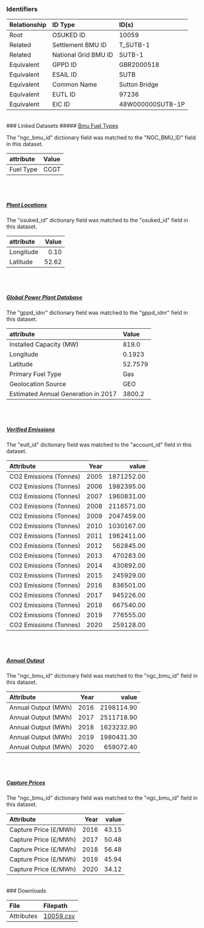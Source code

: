 ### Identifiers

| Relationship   | ID Type              | ID(s)            |
|:---------------|:---------------------|:-----------------|
| Root           | OSUKED ID            | 10059            |
| Related        | Settlement BMU ID    | T_SUTB-1         |
| Related        | National Grid BMU ID | SUTB-1           |
| Equivalent     | GPPD ID              | GBR2000518       |
| Equivalent     | ESAIL ID             | SUTB             |
| Equivalent     | Common Name          | Sutton Bridge    |
| Equivalent     | EUTL ID              | 97236            |
| Equivalent     | EIC ID               | 48W000000SUTB-1P |

<br>
### Linked Datasets
##### <a href="https://osuked.github.io/Power-Station-Dictionary/datasets/bmu-fuel-types">Bmu Fuel Types</a>



The "ngc_bmu_id" dictionary field was matched to the "NGC_BMU_ID" field in this dataset.

| attribute   | Value   |
|:------------|:--------|
| Fuel Type   | CCGT    |

<br><br>
##### <a href="https://osuked.github.io/Power-Station-Dictionary/datasets/plant-locations">Plant Locations</a>



The "osuked_id" dictionary field was matched to the "osuked_id" field in this dataset.

| attribute   |   Value |
|:------------|--------:|
| Longitude   |    0.10 |
| Latitude    |   52.62 |

<br><br>
##### <a href="https://osuked.github.io/Power-Station-Dictionary/datasets/global-power-plant-database">Global Power Plant Database</a>



The "gppd_idnr" dictionary field was matched to the "gppd_idnr" field in this dataset.

| attribute                           | Value   |
|:------------------------------------|:--------|
| Installed Capacity (MW)             | 819.0   |
| Longitude                           | 0.1923  |
| Latitude                            | 52.7579 |
| Primary Fuel Type                   | Gas     |
| Geolocation Source                  | GEO     |
| Estimated Annual Generation in 2017 | 3800.2  |

<br><br>
##### <a href="https://osuked.github.io/Power-Station-Dictionary/datasets/verified-emissions">Verified Emissions</a>



The "eutl_id" dictionary field was matched to the "account_id" field in this dataset.

| Attribute              |   Year |      value |
|:-----------------------|-------:|-----------:|
| CO2 Emissions (Tonnes) |   2005 | 1871252.00 |
| CO2 Emissions (Tonnes) |   2006 | 1982395.00 |
| CO2 Emissions (Tonnes) |   2007 | 1960831.00 |
| CO2 Emissions (Tonnes) |   2008 | 2116571.00 |
| CO2 Emissions (Tonnes) |   2009 | 2047459.00 |
| CO2 Emissions (Tonnes) |   2010 | 1030167.00 |
| CO2 Emissions (Tonnes) |   2011 | 1962411.00 |
| CO2 Emissions (Tonnes) |   2012 |  562845.00 |
| CO2 Emissions (Tonnes) |   2013 |  470283.00 |
| CO2 Emissions (Tonnes) |   2014 |  430892.00 |
| CO2 Emissions (Tonnes) |   2015 |  245929.00 |
| CO2 Emissions (Tonnes) |   2016 |  836501.00 |
| CO2 Emissions (Tonnes) |   2017 |  945226.00 |
| CO2 Emissions (Tonnes) |   2018 |  667540.00 |
| CO2 Emissions (Tonnes) |   2019 |  776555.00 |
| CO2 Emissions (Tonnes) |   2020 |  259128.00 |

<br><br>
##### <a href="https://osuked.github.io/Power-Station-Dictionary/datasets/annual-output">Annual Output</a>



The "ngc_bmu_id" dictionary field was matched to the "ngc_bmu_id" field in this dataset.

| Attribute           |   Year |      value |
|:--------------------|-------:|-----------:|
| Annual Output (MWh) |   2016 | 2198114.90 |
| Annual Output (MWh) |   2017 | 2511718.90 |
| Annual Output (MWh) |   2018 | 1623232.90 |
| Annual Output (MWh) |   2019 | 1980431.30 |
| Annual Output (MWh) |   2020 |  659072.40 |

<br><br>
##### <a href="https://osuked.github.io/Power-Station-Dictionary/datasets/capture-prices">Capture Prices</a>



The "ngc_bmu_id" dictionary field was matched to the "ngc_bmu_id" field in this dataset.

| Attribute             |   Year |   value |
|:----------------------|-------:|--------:|
| Capture Price (£/MWh) |   2016 |   43.15 |
| Capture Price (£/MWh) |   2017 |   50.48 |
| Capture Price (£/MWh) |   2018 |   56.48 |
| Capture Price (£/MWh) |   2019 |   45.94 |
| Capture Price (£/MWh) |   2020 |   34.12 |


<br>
### Downloads


| File       | Filepath                                                                              |
|:-----------|:--------------------------------------------------------------------------------------|
| Attributes | [10059.csv](https://osuked.github.io/Power-Station-Dictionary/object_attrs/10059.csv) |
